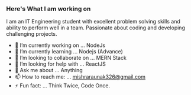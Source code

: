 ### Here's What I am working on

I am an IT Engineering student with excellent problem solving skills and ability to perform well in a team. Passionate about coding and developing challenging projects.

- 🔭 I’m currently working on ...  NodeJs
- 🌱 I’m currently learning ... Nodejs (Advance)
- 👯 I’m looking to collaborate on ... MERN Stack
- 🤔 I’m looking for help with ... ReactJS
- 💬 Ask me about ... Anything
- 📫 How to reach me: ... mishraraunak326@gmail.com
- ⚡ Fun fact: ... Think Twice, Code Once.


